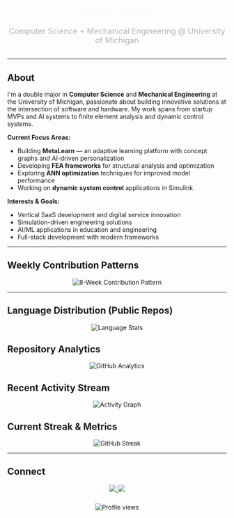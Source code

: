 <div align="center">
  <h1 style="font-family: 'SF Pro Display', -apple-system, BlinkMacSystemFont, sans-serif; font-weight: 300; color: #f8f9fa; margin-bottom: 8px;">
    Dhruv Hegde
  </h1>
  <p style="font-family: 'SF Pro Text', -apple-system, BlinkMacSystemFont, sans-serif; font-size: 18px; color: #adb5bd; margin-bottom: 32px;">
    Computer Science + Mechanical Engineering @ University of Michigan
  </p>
</div>

---

## About

I'm a double major in **Computer Science** and **Mechanical Engineering** at the University of Michigan, passionate about building innovative solutions at the intersection of software and hardware. My work spans from startup MVPs and AI systems to finite element analysis and dynamic control systems.

**Current Focus Areas:**
- Building **MetaLearn** — an adaptive learning platform with concept graphs and AI-driven personalization
- Developing **FEA frameworks** for structural analysis and optimization
- Exploring **ANN optimization** techniques for improved model performance
- Working on **dynamic system control** applications in Simulink

**Interests & Goals:**
- Vertical SaaS development and digital service innovation
- Simulation-driven engineering solutions
- AI/ML applications in education and engineering
- Full-stack development with modern frameworks

---

## Weekly Contribution Patterns

<div align="center">
  <img src="https://custom-github-stats.vercel.app/api/weekly-contributions?username=DDVHegde100&weeks=8&theme=dark&accent=7c3aed" alt="8-Week Contribution Pattern"/>
</div>

---

## Language Distribution (Public Repos)

<div align="center">
  <img src="https://github-readme-stats.vercel.app/api/top-langs/?username=DDVHegde100&layout=compact&theme=transparent&hide_border=true&title_color=7c3aed&text_color=f8f9fa&bg_color=0d1117&exclude_repo=&hide=html,css,scss,less,makefile,dockerfile,shell&langs_count=8&custom_title=Primary%20Languages" alt="Language Stats"/>
</div>

## Repository Analytics

<div align="center">
  <img src="https://github-readme-stats.vercel.app/api?username=DDVHegde100&show_icons=true&theme=transparent&hide_border=true&title_color=7c3aed&text_color=f8f9fa&bg_color=0d1117&icon_color=7c3aed&hide=issues&show=reviews,prs_merged,prs_merged_percentage&custom_title=Development%20Metrics" alt="GitHub Analytics"/>
</div>

## Recent Activity Stream

<div align="center">
  <img src="https://github-readme-activity-graph.vercel.app/graph?username=DDVHegde100&theme=github-compact&hide_border=true&bg_color=0d1117&color=7c3aed&line=7c3aed&point=f8f9fa&area=true&area_color=7c3aed&custom_title=Contribution%20Activity" alt="Activity Graph"/>
</div>

## Current Streak & Metrics

<div align="center">
  <img src="https://github-readme-streak-stats.herokuapp.com/?user=DDVHegde100&theme=transparent&hide_border=true&stroke=7c3aed&ring=7c3aed&fire=7c3aed&currStreakLabel=f8f9fa&sideLabels=f8f9fa&currStreakNum=7c3aed&sideNums=7c3aed&dates=adb5bd&background=0d1117" alt="GitHub Streak"/>
</div>

---

## Connect

<div align="center">
  <a href="mailto:dhegde@umich.edu">
    <img src="https://img.shields.io/badge/Email-dhegde@umich.edu-7c3aed?style=flat-square&logo=gmail&logoColor=white"/>
  </a>
  <a href="https://www.linkedin.com/in/dhruv-hegde-675ab2182/">
    <img src="https://img.shields.io/badge/LinkedIn-Dhruv_Hegde-7c3aed?style=flat-square&logo=linkedin&logoColor=white"/>
  </a>
</div>

<div align="center" style="margin-top: 24px;">
  <img src="https://komarev.com/ghpvc/?username=DDVHegde100&label=&color=7c3aed&style=flat-square" alt="Profile views" />
</div>
